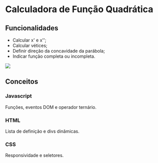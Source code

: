 # Calculadora de Função Quadrática
## Funcionalidades
- Calcular x' e x'';
- Calcular vétices;
- Definir direção da concavidade da parábola;
- Indicar função completa ou incompleta.

![](/Preview-2GrauCalculator.gif)

## Conceitos
### Javascript
Funções, eventos DOM e operador ternário.

### HTML
Lista de definição e divs dinâmicas.

### CSS
Responsividade e seletores.





